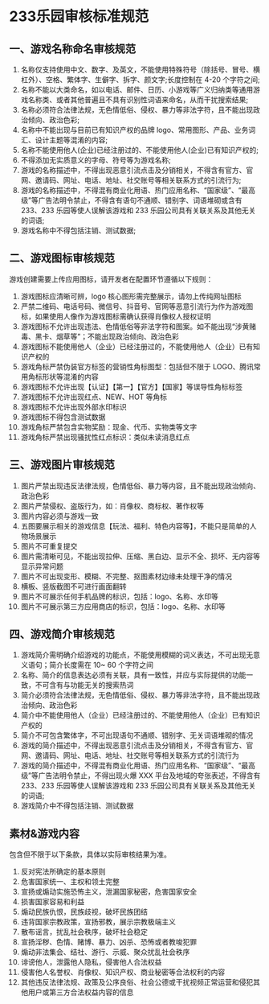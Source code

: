 # 233乐园审核标准规范
## 一、游戏名称命名审核规范

1. 名称仅支持使用中文、数字、及英文，不能使用特殊符号（除括号、冒号、横杠外）、空格、繁体字、生僻字、拆字、颜文字;长度控制在 4-20 个字符之间;
2. 名称不能以大类命名，如以电话、邮件、日历、小游戏等广义归纳类等通用游戏名称类、或者其他普遍且不具有识别性词语来命名，从而干扰搜索结果;
3. 名称必须符合法律法规，无色情低俗、侵权、暴力等非法字符，且不能出现政治倾向、政治色彩;
4. 名称中不能出现与目前已有知识产权的品牌 logo、常用图形、产品、业务词汇、设计主题等混淆的内容;
5. 名称不能使用他人(企业)已经注册过的、不能使用他人(企业)已有知识产权的;
6. 不得添加无实质意义的字母、符号等为游戏名称;
7. 游戏的名称描述中，不得出现恶意引流点击及分销相关，不得含有官方、官网、邀请码、网址、电话、地址、社交账号等相关联系方式的引流行为;
8. 游戏的名称描述中，不得混有商业化用语、热门应用名称、“国家级”、“最高级”等广告法明令禁止，不得含有语句不通顺、错别字、词语堆砌或含有 233、233 乐园等使人误解该游戏和 233 乐园公司具有关联关系及其他无关的词语;
9. 游戏名称中不得包括注销、测试数据;

## 二、游戏图标审核规范

游戏创建需要上传应用图标，请开发者在配置环节遵循以下规则：

1. 游戏图标应清晰可辨，logo 核心图形需完整展示，请勿上传纯网址图标
2. 严禁二维码、电话号码、微信号、抖音号、官网等恶意引流行为作为游戏图标，如果使用人像作为游戏图标需确认获得肖像权人授权证明
3. 游戏图标不允许出现违法、色情低俗等非法字符和图案。如不能出现“涉黄赌毒、黑卡、烟草等”；不能出现政治倾向、政治色彩
4. 游戏图标不能使用他人（企业）已经注册过的，不能使用他人（企业）已有知识产权的
5. 游戏角标严禁伪装官方标签的营销性角标图型：包括但不限于 LOGO、腾讯常用角标形状等混淆的内容
6. 游戏图标不允许出现【认证】【第一】【官方】【国家】等误导性角标标签
7. 游戏图标不允许出现红点、NEW、HOT 等角标
8. 游戏图标不允许出现外部水印标识
9. 游戏图标不得包含测试数据
10. 游戏角标严禁包含实物奖励：现金、代币、实物类等文字
11. 游戏角标严禁出现骚扰性红点标识：类似未读消息红点

## 三、游戏图片审核规范

1. 图片严禁出现违反法律法规，色情低俗、暴力等内容，且不能出现政治倾向、政治色彩
2. 图片严禁侵权、盗版行为，如：肖像权、商标权、著作权等
3. 图片内容必须与游戏一致
4. 五图要展示相关的游戏信息【玩法、福利、特色内容等】，不能只是简单的人物场景展示
5. 图片不可重复提交
6. 图片需清晰可见，不能出现拉伸、压缩、黑白边、显示不全、损坏、无内容等显示异常问题
7. 图片不可出现变形、模糊、不完整、抠图素材边缘未处理干净的情况
8. 横板、竖版截图不可进行画面翻转
9. 图片不可展示任何手机品牌的标识，包括：logo、名称、水印等
10. 图片不可展示第三方应用商店的标识，包括：logo、名称、水印等

## 四、游戏简介审核规范

1. 游戏简介需明确介绍游戏的功能点，不能使用模糊的词义表达，不可出现无意义语句；简介长度需在 10~ 60 个字符之间
2. 名称、简介的信息表达必须有关联，具有一致性，并应与实际提供的功能一致，不可含有与功能无关的搜索热词
3. 简介必须符合法律法规，无色情低俗、侵权、暴力等非法字符，且不能出现政治倾向、政治色彩
4. 简介中不能使用他人（企业）已经注册过的、不能使用他人（企业）已有知识产权的
5. 简介不可包含繁体字，不可出现语句不通顺、错别字、无关词语堆砌的情况
6. 游戏的简介描述中，不得出现恶意引流点击及分销相关，不得含有官方、官网、邀请码、网址、电话、地址、社交账号等相关联系方式的引流行为
7. 游戏的简介描述中，不得混有商业化用语、热门应用名称、“国家级”、“最高级”等广告法明令禁止，不得出现火爆 XXX 平台及地域的夸张表述，不得含有 233、233 乐园等使人误解该游戏和 233 乐园公司具有关联关系及其他无关的词语;
8. 游戏简介中不得包括注销、测试数据

## 素材&游戏内容

包含但不限于以下条款，具体以实际审核结果为准。

1. 反对宪法所确定的基本原则
2. 危害国家统一、主权和领土完整
3. 宣扬或煽动实施恐怖主义，泄漏国家秘密，危害国家安全
4. 损害国家容易和利益
5. 煽动民族仇恨，民族歧视，破坏民族团结
6. 违背国家宗教政策，宣扬邪教，展示宗教极端主义
7. 散布谣言，扰乱社会秩序，破坏社会稳定
8. 宣扬淫秽、色情、赌博、暴力、凶杀、恐怖或者教唆犯罪
9. 煽动非法集会、结社、游行、示威、聚众扰乱社会秩序
10. 诽谤他人，泄露他人隐私，侵害他人合法权益
11. 侵害他人名誉权、肖像权、知识产权、商业秘密等合法权利的内容
12. 其他违反法律法规、政策及公序良俗、社会公德或干扰视频正常运营和侵犯其他用户或第三方合法权益内容的信息
